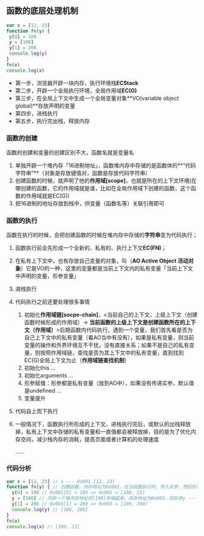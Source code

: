 ## 函数的底层处理机制

 ```javascript
var x = [12, 23] 
function fn(y) {
  y[0] = 100
  y = [100]
  y[1] = 200
  console.log(y) 
}
fn(x)
console.log(x)
 ```

- 第一步，浏览器开辟一块内存，执行环境栈**ECStack**
- 第二步，开辟一个全局执行环境，全局作用域**EC(G)**
- 第三步，在全局上下文中生成一个全局变量对象**VO(variable object global)**存放声明的变量
- 第四步，进栈执行
- 第五步，执行完出栈，释放内存

### 函数的创建

函数的创建和变量的创建区别不大，函数名就是变量名

1. 单独开辟一个堆内存「16进制地址」，函数堆内存中存储的是函数体的**“代码字符串”**（对象是存放键值对，函数是存放代码字符串）
2. 创建函数的时候，就声明了他的**作用域[scope]**，也就是所在的上下文环境(在哪创建的函数，它的作用域就是谁，比如在全局作用域下创建的函数，这个函数的作用域就是EC(G))
3. 把16进制的地址存放到栈中，供变量（函数名等）关联引用即可

### 函数的执行

函数在执行的时候，会把创建函数的时候在堆内存中存储的**字符串**变为代码执行；

1. 函数执行前会先形成一个全新的、私有的、执行上下文**EC(FN)**；

2. 在私有上下文中，也有存放自己变量的对象，叫（**AO Active Object 活动对象**）它是VO的一种，这里的变量都是当前上下文内的私有变量「当前上下文中声明的变量，形参变量」

3. 进栈执行

4. 代码执行之前还要处理很多事情

    1. 初始化**作用域链[socpe-chain]**，<当前自己的上下文，上级上下文（创建函数时候形成的作用域）-> **当前函数的上级上下文是创建函数所在的上下文（作用域）**>后期函数内代码执行，遇到一个变量，我们首先看是否为自己上下文中的私有变量（看AO当中有没有），如果是私有变量，则当前变量的操作和外界环境互不干扰，没有直接关系；如果不是自己的私有变量，则按照作用域链，查找是否为其上下文中的私有变量，直到找到EC(G)全局上下文为止（**作用域链查找机制**）
    2. 初始化this ...
    3. 初始化arguments ...
    4. 形参赋值：形参都是私有变量（放到AO中），如果没有传递实参，默认值是undefined ...
    5. 变量提升

5. 代码自上而下执行

6. 一般情况下，函数执行所形成的上下文，进栈执行完后，或默认的出栈释放掉，私有上下文中存储的私有变量和一直值都会被释放掉，目的是为了优化内存空间，减少栈内存的消耗，提高页面或者计算机的处理速度

    ......



### 代码分析

```javascript
var x = [12, 23] // x --- 0x001 [12, 23]
function fn(y) { // 创建函数，内存地址为0x002，在当函数执行时，传入实参，然后形参赋值，将y与堆内存地址关联 y --- 0x001
  y[0] = 100 // 0x001[0] = 100 => 0x001 = [100, 23]
  y = [100] // 开辟一个堆内存地址将[100]存储起来，内存地址为0x003，将形参y --- 0x003
  y[1] = 200 // 0x003[1] = 200 => 0x003 = [100, 200]
  console.log(y) // [100, 200]
}
fn(x)
console.log(x) // [100, 23]
```

